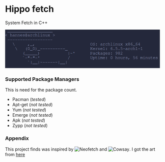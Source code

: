 # Hippo fetch 
System Fetch in C++ 

![alt text](https://github.com/w8ste/Hippofetch/blob/main/.images/terminal_grey.png)

### Supported Package Managers
This is need for the package count.
- Pacman (*tested*)
- Apt-get (*not tested*)
- Yum (*not tested*)
- Emerge (*not tested*)
- Apk (*not tested*)
- Zypp (*not tested*)

### Appendix
This project finds was inspired by ![Neofetch](https://github.com/dylanaraps/neofetch) and ![Cowsay](https://github.com/cowsay-org/cowsay).
I got the art from [here](https://ascii.co.uk/art/hippo)
